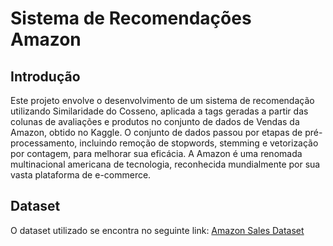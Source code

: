 # Sistema de Recomendações Amazon

## Introdução
Este projeto envolve o desenvolvimento de um sistema de recomendação utilizando Similaridade do Cosseno, aplicada a tags geradas a partir das colunas de avaliações e produtos no conjunto de dados de Vendas da Amazon, obtido no Kaggle. O conjunto de dados passou por etapas de pré-processamento, incluindo remoção de stopwords, stemming e vetorização por contagem, para melhorar sua eficácia. A Amazon é uma renomada multinacional americana de tecnologia, reconhecida mundialmente por sua vasta plataforma de e-commerce.

## Dataset
O dataset utilizado se encontra no seguinte link: [Amazon Sales Dataset](https://www.kaggle.com/datasets/karkavelrajaj/amazon-sales-dataset)
